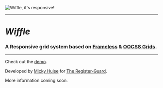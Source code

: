 <img src="http://registerguard.github.com/wiffle/whiffle.gif" alt="Wiffle, it's responsive!">

---

# *Wiffle*
### A Responsive grid system based on [Frameless](http://framelessgrid.com/) & [OOCSS Grids](https://github.com/stubbornella/oocss/wiki/Grids).

---

Check out the [demo](http://registerguard.github.com/wiffle/demo/).

Developed by [Micky Hulse](http://hulse.me) for [The Register-Guard](http://www.registerguard.com).

More information coming soon.